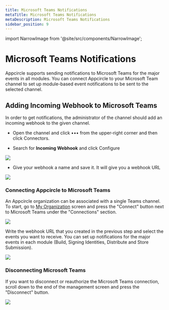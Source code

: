 ```yaml
---
title: Microsoft Teams Notifications
metaTitle: Microsoft Teams Notifications
metaDescription: Microsoft Teams Notifications
sidebar_position: 9
---
```


import NarrowImage from '@site/src/components/NarrowImage';

# Microsoft Teams Notifications

Appcircle supports sending notifications to Microsoft Teams for the major events in all modules. You can connect Appcircle to your Microsoft Team channel to set up module-based event notifications to be sent to the selected channel.

## Adding Incoming Webhook to Microsoft Teams

In order to get notifications, the administrator of the channel should add an incoming webhook to the given channel. 

- Open the channel and click ••• from the upper-right corner and then click Connectors.

<NarrowImage width="200" src="https://cdn.appcircle.io/docs/assets/msteams-configure1.png" />

- Search for **Incoming Webhook** and click Configure

![](<https://cdn.appcircle.io/docs/assets/msteams-configure2.png>)

- Give your webhook a name and save it. It will give you a webhook URL

![](<https://cdn.appcircle.io/docs/assets/msteams-configure3.png>)

### Connecting Appcircle to Microsoft Teams

An Appcircle organization can be associated with a single Teams channel. To start, go to [My Organization](./my-organization.md) screen and press the "Connect" button next to Microsoft Teams under the "Connections" section.

![](<https://cdn.appcircle.io/docs/assets/integrations-teams.png>)

Write the webhook URL that you created in the previous step and select the events you want to receive. You can set up notifications for the major events in each module (Build, Signing Identities, Distribute and Store Submission).

![](<https://cdn.appcircle.io/docs/assets/msteams-configure4.png>)


### Disconnecting Microsoft Teams

If you want to disconnect or reauthorize the Microsoft Teams connection, scroll down to the end of the management screen and press the "Disconnect" button.

![](<https://cdn.appcircle.io/docs/assets/msteams-configure5.png>)
